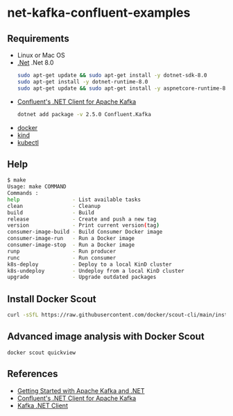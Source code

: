 # net-kafka-confluent-examples

## Requirements

- Linux or Mac OS
- [.Net](https://learn.microsoft.com/en-us/dotnet/core/install/) .Net 8.0
  ```bash
  sudo apt-get update && sudo apt-get install -y dotnet-sdk-8.0
  sudo apt-get install -y dotnet-runtime-8.0
  sudo apt-get update && sudo apt-get install -y aspnetcore-runtime-8.0
  ```
- [Confluent's .NET Client for Apache Kafka](https://github.com/confluentinc/confluent-kafka-dotnet)
  ```bash
  dotnet add package -v 2.5.0 Confluent.Kafka
  ```
- [docker](https://docs.docker.com/engine/install/)
- [kind](https://kind.sigs.k8s.io/docs/user/quick-start/#installation)
- [kubectl](https://kubernetes.io/docs/tasks/tools/#kubectl)

## Help

```bash
$ make
Usage: make COMMAND
Commands :
help                 - List available tasks
clean                - Cleanup
build                - Build
release              - Create and push a new tag
version              - Print current version(tag)
consumer-image-build - Build Consumer Docker image
consumer-image-run   - Run a Docker image
consumer-image-stop  - Run a Docker image
runp                 - Run producer
runc                 - Run consumer
k8s-deploy           - Deploy to a local KinD cluster
k8s-undeploy         - Undeploy from a local KinD cluster
upgrade              - Upgrade outdated packages
```

## Install Docker Scout

```bash
curl -sSfL https://raw.githubusercontent.com/docker/scout-cli/main/install.sh | sh -s --
```

## Advanced image analysis with Docker Scout

```
docker scout quickview
```

## References

- [Getting Started with Apache Kafka and .NET](https://developer.confluent.io/get-started/dotnet/#introduction)
- [Confluent's .NET Client for Apache Kafka](https://github.com/confluentinc/confluent-kafka-dotnet)
- [Kafka .NET Client](https://docs.confluent.io/kafka-clients/dotnet/current/overview.html)
